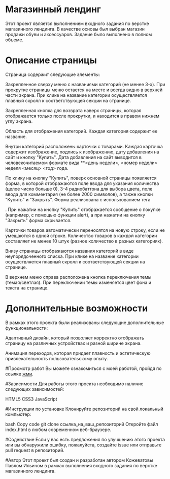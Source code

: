 # Магазинный лендинг
Этот проект является выполнением входного задания по верстке магазинного лендинга. В качестве основы был выбран магазин продажи обуви и аксессуаров. Задание было выполнено в полном объеме.

# Описание страницы
Страница содержит следующие элементы:

Закрепленное сверху меню с названиями категорий (не менее 3-х). При прокрутке страницы меню остается на месте и всегда видно в верхней части экрана. При клике на название категории осуществляется плавный скролл к соответствующей секции на странице.

Закрепленная кнопка для возврата наверх страницы, которая отображается только после прокрутки, и находится в правом нижнем углу экрана.

Область для отображения категорий. Каждая категория содержит ее название.

Внутри категорий расположены карточки с товарами. Каждая карточка содержит изображение, подпись к изображению, дату добавления на сайт и кнопку "Купить". Дата добавления на сайт выводится в человекочитаемом формате вида **<день недели>, <номер недели> неделя <месяц> <год> года.

По клику на кнопку "Купить", поверх основной страницы появляется форма, в которой отображаются поле ввода для указания количества (целое число больше 0), 3-4 радиобаттона для выбора цвета, поле ввода для комментария (не более 2000 символов), а также кнопки "Купить" и "Закрыть". Форма реализована с использованием тега <form>. При нажатии на кнопку "Купить" отображается сообщение о покупке (например, с помощью функции alert), а при нажатии на кнопку "Закрыть" форма скрывается.

Карточки товаров автоматически переносятся на новую строку, если не умещаются в одной строке. Количество товаров в каждой категории составляет не менее 10 штук (разное количество в разных категориях).

Внизу страницы отображаются названия категорий в виде неупорядоченного списка. При клике на название категории осуществляется плавный скролл к соответствующей секции на странице.

В верхнем меню справа расположена кнопка переключения темы (темая/светлая). При переключении темы изменяется цвет фона и текста на странице.

# Дополнительные возможности
В рамках этого проекта были реализованы следующие дополнительные функциональности:

Адаптивный дизайн, который позволяет корректно отображать страницу на различных устройствах и разной ширине экрана.

Анимация переходов, которая придает плавность и эстетическую привлекательность пользовательскому опыту.

#Просмотр работ
Вы можете ознакомиться с моей работой, пройдя по ссылке [жми](https://pavelpsiho.github.io/shopstore/).

#Зависимости
Для работы этого проекта необходимо наличие следующих зависимостей:

HTML5
CSS3
JavaScript

#Инструкции по установке
Клонируйте репозиторий на свой локальный компьютер:

bash
Copy code
git clone ссылка_на_ваш_репозиторий
Откройте файл index.html в любом современном веб-браузере.

#Содействие
Если у вас есть предложения по улучшению этого проекта или вы обнаружили ошибку, пожалуйста, создайте issue или отправьте pull request в репозиторий.

#Автор
Этот проект был создан и разработан автором Кожеватовы Павлом Ильичом в рамках выполнения входного задания по верстке магазинного лендинга.


